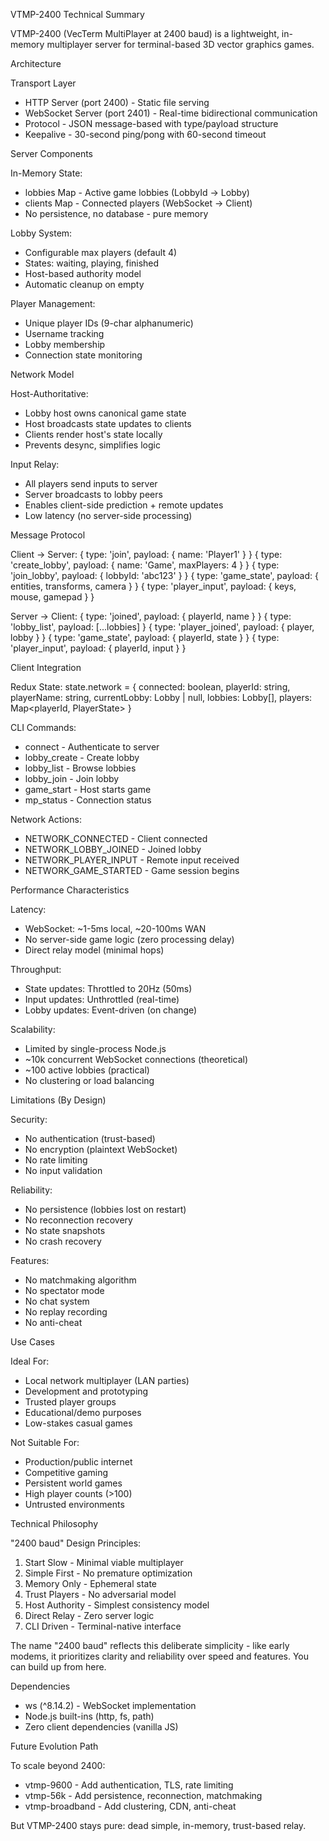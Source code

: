 VTMP-2400 Technical Summary

  VTMP-2400 (VecTerm MultiPlayer at 2400 baud) is a lightweight, in-memory
  multiplayer server for terminal-based 3D vector graphics games.

  Architecture

  Transport Layer

  - HTTP Server (port 2400) - Static file serving
  - WebSocket Server (port 2401) - Real-time bidirectional communication
  - Protocol - JSON message-based with type/payload structure
  - Keepalive - 30-second ping/pong with 60-second timeout

  Server Components

  In-Memory State:
  - lobbies Map - Active game lobbies (LobbyId → Lobby)
  - clients Map - Connected players (WebSocket → Client)
  - No persistence, no database - pure memory

  Lobby System:
  - Configurable max players (default 4)
  - States: waiting, playing, finished
  - Host-based authority model
  - Automatic cleanup on empty

  Player Management:
  - Unique player IDs (9-char alphanumeric)
  - Username tracking
  - Lobby membership
  - Connection state monitoring

  Network Model

  Host-Authoritative:
  - Lobby host owns canonical game state
  - Host broadcasts state updates to clients
  - Clients render host's state locally
  - Prevents desync, simplifies logic

  Input Relay:
  - All players send inputs to server
  - Server broadcasts to lobby peers
  - Enables client-side prediction + remote updates
  - Low latency (no server-side processing)

  Message Protocol

  Client → Server:
  { type: 'join', payload: { name: 'Player1' } }
  { type: 'create_lobby', payload: { name: 'Game', maxPlayers: 4 } }
  { type: 'join_lobby', payload: { lobbyId: 'abc123' } }
  { type: 'game_state', payload: { entities, transforms, camera } }
  { type: 'player_input', payload: { keys, mouse, gamepad } }

  Server → Client:
  { type: 'joined', payload: { playerId, name } }
  { type: 'lobby_list', payload: [...lobbies] }
  { type: 'player_joined', payload: { player, lobby } }
  { type: 'game_state', payload: { playerId, state } }
  { type: 'player_input', payload: { playerId, input } }

  Client Integration

  Redux State:
  state.network = {
    connected: boolean,
    playerId: string,
    playerName: string,
    currentLobby: Lobby | null,
    lobbies: Lobby[],
    players: Map<playerId, PlayerState>
  }

  CLI Commands:
  - connect <name> - Authenticate to server
  - lobby_create <name> <max> - Create lobby
  - lobby_list - Browse lobbies
  - lobby_join <id> - Join lobby
  - game_start - Host starts game
  - mp_status - Connection status

  Network Actions:
  - NETWORK_CONNECTED - Client connected
  - NETWORK_LOBBY_JOINED - Joined lobby
  - NETWORK_PLAYER_INPUT - Remote input received
  - NETWORK_GAME_STARTED - Game session begins

  Performance Characteristics

  Latency:
  - WebSocket: ~1-5ms local, ~20-100ms WAN
  - No server-side game logic (zero processing delay)
  - Direct relay model (minimal hops)

  Throughput:
  - State updates: Throttled to 20Hz (50ms)
  - Input updates: Unthrottled (real-time)
  - Lobby updates: Event-driven (on change)

  Scalability:
  - Limited by single-process Node.js
  - ~10k concurrent WebSocket connections (theoretical)
  - ~100 active lobbies (practical)
  - No clustering or load balancing

  Limitations (By Design)

  Security:
  - No authentication (trust-based)
  - No encryption (plaintext WebSocket)
  - No rate limiting
  - No input validation

  Reliability:
  - No persistence (lobbies lost on restart)
  - No reconnection recovery
  - No state snapshots
  - No crash recovery

  Features:
  - No matchmaking algorithm
  - No spectator mode
  - No chat system
  - No replay recording
  - No anti-cheat

  Use Cases

  Ideal For:
  - Local network multiplayer (LAN parties)
  - Development and prototyping
  - Trusted player groups
  - Educational/demo purposes
  - Low-stakes casual games

  Not Suitable For:
  - Production/public internet
  - Competitive gaming
  - Persistent world games
  - High player counts (>100)
  - Untrusted environments

  Technical Philosophy

  "2400 baud" Design Principles:

  1. Start Slow - Minimal viable multiplayer
  2. Simple First - No premature optimization
  3. Memory Only - Ephemeral state
  4. Trust Players - No adversarial model
  5. Host Authority - Simplest consistency model
  6. Direct Relay - Zero server logic
  7. CLI Driven - Terminal-native interface

  The name "2400 baud" reflects this deliberate simplicity - like early
  modems, it prioritizes clarity and reliability over speed and features.
  You can build up from here.

  Dependencies

  - ws (^8.14.2) - WebSocket implementation
  - Node.js built-ins (http, fs, path)
  - Zero client dependencies (vanilla JS)

  Future Evolution Path

  To scale beyond 2400:
  - vtmp-9600 - Add authentication, TLS, rate limiting
  - vtmp-56k - Add persistence, reconnection, matchmaking
  - vtmp-broadband - Add clustering, CDN, anti-cheat

  But VTMP-2400 stays pure: dead simple, in-memory, trust-based relay.

